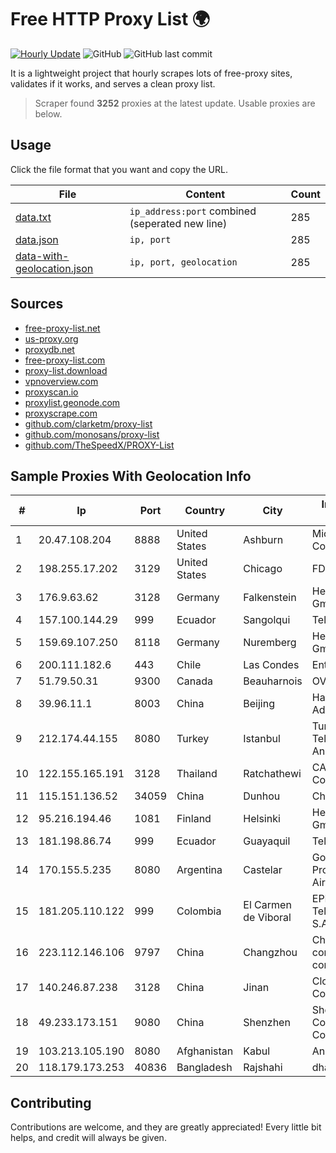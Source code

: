 
# Free HTTP Proxy List 🌍

[![Hourly Update](https://github.com/mertguvencli/http-proxy-list/actions/workflows/main.yml/badge.svg?branch=main)](https://github.com/mertguvencli/http-proxy-list/actions/workflows/main.yml)
![GitHub](https://img.shields.io/github/license/mertguvencli/http-proxy-list)
![GitHub last commit](https://img.shields.io/github/last-commit/mertguvencli/http-proxy-list)

It is a lightweight project that hourly scrapes lots of free-proxy sites, validates if it works, and serves a clean proxy list.


> Scraper found **3252** proxies at the latest update. Usable proxies are below.

## Usage

Click the file format that you want and copy the URL.


|File|Content|Count|
|----|-------|-----|
|[data.txt](https://raw.githubusercontent.com/mertguvencli/http-proxy-list/main/proxy-list/data.txt)|`ip_address:port` combined (seperated new line)|285|
|[data.json](https://raw.githubusercontent.com/mertguvencli/http-proxy-list/main/proxy-list/data.json)|`ip, port`|285|
|[data-with-geolocation.json](https://raw.githubusercontent.com/mertguvencli/http-proxy-list/main/proxy-list/data-with-geolocation.json)|`ip, port, geolocation`|285|

## Sources

* [free-proxy-list.net](https://free-proxy-list.net)
* [us-proxy.org](https://www.us-proxy.org)
* [proxydb.net](http://proxydb.net)
* [free-proxy-list.com](https://free-proxy-list.com/?page=&port=&type%5B%5D=http&type%5B%5D=https&up_time=0&search=Search)
* [proxy-list.download](https://www.proxy-list.download/HTTP)
* [vpnoverview.com](https://vpnoverview.com/privacy/anonymous-browsing/free-proxy-servers)
* [proxyscan.io](https://www.proxyscan.io)
* [proxylist.geonode.com](https://proxylist.geonode.com/api/proxy-list?limit=300&page=1&sort_by=lastChecked&sort_type=desc&protocols=http,https)
* [proxyscrape.com](https://api.proxyscrape.com/v2/?request=displayproxies&protocol=http&timeout=10000&country=all&ssl=all&anonymity=all)
* [github.com/clarketm/proxy-list](https://raw.githubusercontent.com/clarketm/proxy-list/master/proxy-list-raw.txt)
* [github.com/monosans/proxy-list](https://raw.githubusercontent.com/monosans/proxy-list/main/proxies/http.txt)
* [github.com/TheSpeedX/PROXY-List](https://raw.githubusercontent.com/TheSpeedX/PROXY-List/master/http.txt)


## Sample Proxies With Geolocation Info

|#|Ip|Port|Country|City|Internet Service Provider|
|-|--|----|-------|----|-------------------------|
|1|20.47.108.204|8888|United States|Ashburn|Microsoft Corporation|
|2|198.255.17.202|3129|United States|Chicago|FDCservers.net|
|3|176.9.63.62|3128|Germany|Falkenstein|Hetzner Online GmbH|
|4|157.100.144.29|999|Ecuador|Sangolqui|Telconet S.A|
|5|159.69.107.250|8118|Germany|Nuremberg|Hetzner Online GmbH|
|6|200.111.182.6|443|Chile|Las Condes|Entel Chile S.A.|
|7|51.79.50.31|9300|Canada|Beauharnois|OVH SAS|
|8|39.96.11.1|8003|China|Beijing|Hangzhou Alibaba Advertising Co|
|9|212.174.44.155|8080|Turkey|Istanbul|Turk Telekomunikasyon Anonim Sirketi|
|10|122.155.165.191|3128|Thailand|Ratchathewi|CAT Telecom Public Company Limited|
|11|115.151.136.52|34059|China|Dunhou|Chinanet|
|12|95.216.194.46|1081|Finland|Helsinki|Hetzner Online GmbH|
|13|181.198.86.74|999|Ecuador|Guayaquil|Telconet S.A|
|14|170.155.5.235|8080|Argentina|Castelar|Gobernacion de la Provincia de Buenos Aires|
|15|181.205.110.122|999|Colombia|El Carmen de Viboral|EPM Telecomunicaciones S.A. E.S.P.|
|16|223.112.146.106|9797|China|Changzhou|China Mobile communications corporation|
|17|140.246.87.238|3128|China|Jinan|Cloud Computing Corporation|
|18|49.233.173.151|9080|China|Shenzhen|Shenzhen Tencent Computer Systems Company Limited|
|19|103.213.105.190|8080|Afghanistan|Kabul|Ankabut 002|
|20|118.179.173.253|40836|Bangladesh|Rajshahi|dhakaCom Limited|



## Contributing

Contributions are welcome, and they are greatly appreciated! Every
little bit helps, and credit will always be given.

